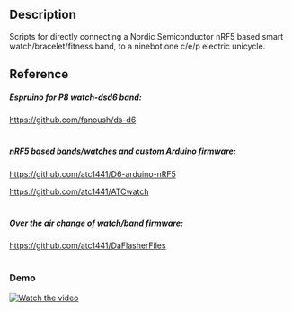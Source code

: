 ## Description

Scripts for directly connecting a Nordic Semiconductor nRF5 based smart watch/bracelet/fitness band, to a ninebot one c/e/p electric unicycle.

## Reference

##### Espruino for P8 watch-dsd6 band:

https://github.com/fanoush/ds-d6
#
##### nRF5 based bands/watches and custom Arduino firmware:

https://github.com/atc1441/D6-arduino-nRF5

https://github.com/atc1441/ATCwatch
#
##### Over the air change of watch/band firmware:

https://github.com/atc1441/DaFlasherFiles
#
### Demo
[![Watch the video](https://img.youtube.com/vi/4hs8I65Fz5g/maxresdefault.jpg)](https://youtu.be/4hs8I65Fz5g)


